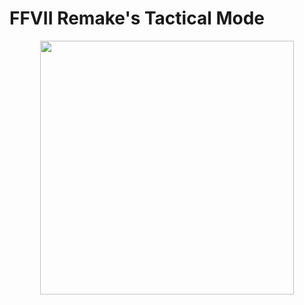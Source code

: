 # FFVII Remake's Tactical Mode

<p align="center">
<img width="406px" src="./Screenshots/FFVII-TacticalMode.gif">
</p>
